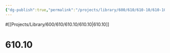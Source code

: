 ```yaml
---
{"dg-publish":true,"permalink":"/projects/library/600/610/610-10/610-10/","noteIcon":"0","created":"2024-01-31T10:10:26.879+09:00","updated":"2024-02-05T10:53:07.704+09:00"}
---
```


#[[Projects/Library/600/610/610.10/610.10\|610.10]]

# 610.10

